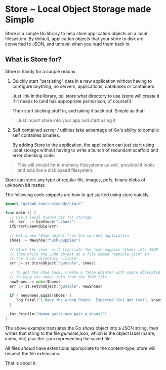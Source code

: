 # Store ~ Local Object Storage made Simple

Store is a simple Go library to help store application objects on a
local filesystem.  By default, application objects that your store 
to disk are converted to JSON, and unravel when you read them back
in.

## What is Store for?

Store is handy for a couple reaons:

1. Quickly start "persisting" data in a new application without having
   to configure _anything_, no servers, applications, databases or
   containers. 
   
   Just link in the library, tell store what directory to use (store
   will create it if it needs to (and has appropriate permisison, of
   course!))
   
   Then start sticking stuff in, and taking it back out. Simple as
   that!
   
> Just import store into your app and start using it

2. Self contained server / utilities take advantage of Go's ability to
   compile self contained binaries.  

   By adding Store to the application, the application can just start
   using local storage without having to write a bunch of redundant
   scaffold and error checking code.
   
> This will should for in memory filesystems as well, provided it
> looks and acts like a disk based filesystem.

Store can store any type of regular file, images, pdfs, binary blobs
of unknown bit matter.
	 
The following code snippets are how to get started using store quickly.

```go
import "github.com/rustyeddy/store"

func main () {
  // Use a local hidden dir for storage
  st, err  := UseStore(".shoes")
  ifErrorPukeAndDie(err)
  
  // Get a new *Shoe object from the current application
  shoes := NewShoe("hush-puppies")
  
  // Store the shoe: will translate the hush-puppies *Shoes into JSON
  // then write the JSON object as a file named "gumsole.json" in
  // the local directory ".store".
  err := st.StoreObject("gumsole", shoes)
  
  // To get the shoe back, create a *Shoe pointer with space allocated
  // to copy the shoes into from the JSON file
  newShoes := make(Shoes)
  err := st.FetchObject("gumsole", newShoes)
  
  if ! newShoes.Equal(shoes) {
     log.Fatal("I have the wrong Shoes!  Expected (%v) got (%v)", shoes, newShoes)
  }
  
  fmt.Println("Momma gotta new pair a shoes!")
}
```	 

The above example translates the Go _shoes_ object into a JSON string,
then writes that string to the file _gumsole.json_, which is the
object label (name, index, etc) plus the .json representing the saved
file.

All files _should_ have extensions appropriate to the content-type,
store will respect the file extensions.

That is about it.


